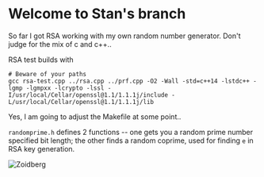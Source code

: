 # Welcome to Stan's branch

So far I got RSA working with my own random number generator. Don't judge for the mix of c and c++..  

RSA test builds with
```shell
# Beware of your paths
gcc rsa-test.cpp ../rsa.cpp ../prf.cpp -O2 -Wall -std=c++14 -lstdc++ -lgmp -lgmpxx -lcrypto -lssl -I/usr/local/Cellar/openssl@1.1/1.1.1j/include -L/usr/local/Cellar/openssl@1.1/1.1.1j/lib
```

Yes, I am going to adjust the Makefile at some point..

`randomprime.h` defines 2 functions -- one gets you a random prime number specified bit length; the other finds a random coprime, used for finding `e` in RSA key generation.

![Zoidberg](/.bad-code.jpg)
